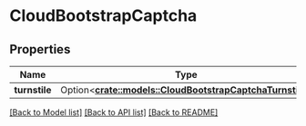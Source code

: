 # CloudBootstrapCaptcha

## Properties

Name | Type | Description | Notes
------------ | ------------- | ------------- | -------------
**turnstile** | Option<[**crate::models::CloudBootstrapCaptchaTurnstile**](CloudBootstrapCaptchaTurnstile.md)> |  | [optional]

[[Back to Model list]](../README.md#documentation-for-models) [[Back to API list]](../README.md#documentation-for-api-endpoints) [[Back to README]](../README.md)


